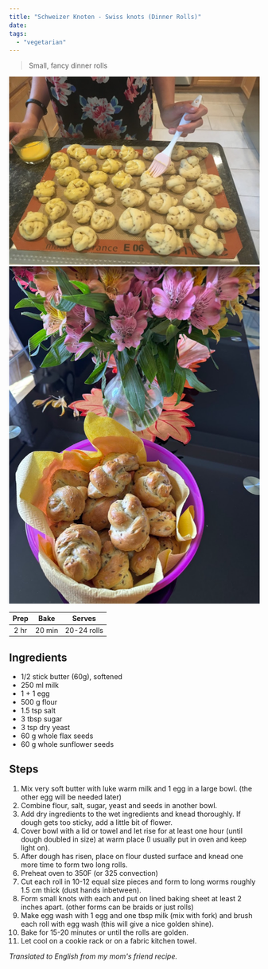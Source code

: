 ```yaml
---
title: "Schweizer Knoten - Swiss knots (Dinner Rolls)"
date: 
tags:
  - "vegetarian"
---
```


> Small, fancy dinner rolls

<div class="figure">

![Swissknoten](/images/Swissknoten.JPG)
![Swissknoten](/images/Schweizerknoten.png)

</div>


| Prep   | Bake | Serves |
| :----: | :----: | :----: |
| 2 hr | 20 min | 20-24 rolls |

## Ingredients

- 1/2 stick butter (60g), softened
- 250 ml milk
- 1 + 1 egg
- 500 g flour
- 1.5 tsp salt
- 3 tbsp sugar
- 3 tsp dry yeast
- 60 g whole flax seeds
- 60 g whole sunflower seeds

## Steps

1. Mix very soft butter with luke warm milk and 1 egg in a large bowl. (the other egg will be needed later)
2. Combine flour, salt, sugar, yeast and seeds in another bowl.
3. Add dry ingredients to the wet ingredients and knead thoroughly. If dough gets too sticky, add a little bit of flower.
4. Cover bowl with a lid or towel and let rise for at least one hour (until dough doubled in size) at warm place (I usually put in oven and keep light on).
5. After dough has risen, place on flour dusted surface and knead one more time to form two long rolls.
6. Preheat oven to 350F (or 325 convection)
7.  Cut each roll in 10-12 equal size pieces and form to long worms roughly 1.5 cm thick (dust hands inbetween).
8. Form small knots with each and put on lined baking sheet at least 2 inches apart. (other forms can be braids or just rolls)
9. Make egg wash with 1 egg and one tbsp milk (mix with fork) and brush each roll with egg wash (this will give a nice golden shine).
10. Bake for 15-20 minutes or until the rolls are golden.
11. Let cool on a cookie rack or on a fabric kitchen towel. 


_Translated to English from my mom's friend recipe._
